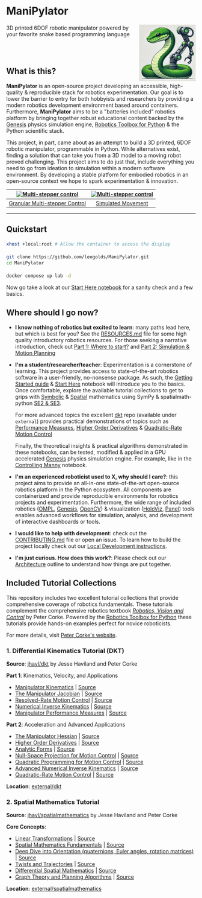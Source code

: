 # ManiPylator
<img src="docs/logo.webp" width="150" height="150" align="right">

3D printed 6DOF robotic manipulator powered by your favorite snake based programming language

<br><br>

## What is this?

**ManiPylator** is an open-source project developing an accessible, high-quality & reproducible stack for robotics experimentation. Our goal is to lower the barrier to entry for both hobbyists and researchers by providing a modern robotics development environment based around containers. Furthermore, **ManiPylator** aims to be a "batteries included" robotics platform by bringing together robust educational content backed by the [Genesis](https://genesis-world.readthedocs.io/en/latest/#) physics simulation engine, [Robotics Toolbox for Python](https://github.com/petercorke/robotics-toolbox-python) & the Python scientific stack. 

This project, in part, came about as an attempt to build a 3D printed, 6DOF robotic manipulator, programmable in Python. While alternatives exist, finding a solution that can take you from a 3D model to a moving robot proved challenging. This project aims to do just that, include everything you need to go from ideation to simulation within a modern software environment. By developing a stable platform for embodied robotics in an open-source context we hope to spark experimentation & innovation.


| [![Multi-stepper control](https://img.youtube.com/vi/WYfLqH1Y9I4/0.jpg)](https://youtu.be/WYfLqH1Y9I4) | [![Multi-stepper control](https://img.youtube.com/vi/1Tu2l6vkUr8/0.jpg)](https://youtu.be/1Tu2l6vkUr8) |
|:---:|:---:|
| [Granular Multi-stepper Control](https://youtu.be/WYfLqH1Y9I4) | [Simulated Movement](https://youtu.be/1Tu2l6vkUr8) |

---
## Quickstart
```bash
xhost +local:root # Allow the container to access the display

git clone https://github.com/leogolds/ManiPylator.git
cd ManiPylator

docker compose up lab -d
```
Now go take a look at our [Start Here notebook](http://localhost:8888/lab/tree/00-start-here.ipynb) for a sanity check and a few basics.

## Where should I go now?

- **I know nothing of robotics but excited to learn**: many paths lead here, but which is best for you? See the [RESOURCES.md](docs/RESOURCES.md) file for some high quality introductory robotics resources. For those seeking a narrative introduction, check out [Part 1: Where to start?](https://hackaday.io/project/197770-manipylator/log/232565-manipilator-part-1-where-to-start) and [Part 2: Simulation & Motion Planning](https://hackaday.io/project/197770-manipylator/log/240946-manipylator-part-2-simulation-motion-planning)

- **I'm a student/researcher/teacher**: Experimentation is a cornerstone of learning. This project provides access to state-of-the-art robotics software in a user-friendly, no-nonsense package. As such, the [Getting Started guide](docs/GETTING_STARTED.md) & [Start Here](00-start-here.ipynb) notebook will introduce you to the basics. Once comfortable, explore the available tutorial collections to get to grips with [Symbolic](https://nbviewer.org/github/leogolds/ManiPylator/blob/main/10-symbolic-manipulation.ipynb) & [Spatial](https://nbviewer.org/github/leogolds/ManiPylator/blob/main/external/spatialmathematics/1%20Spatial%20Mathematics.ipynb) mathematics using SymPy & spatialmath-python [SE2 & SE3](https://bdaiinstitute.github.io/spatialmath-python/intro.html#spatial-math-classes). 

  For more advanced topics the excellent [dkt](https://github.com/jhavl/dkt) repo (available under `external`) provides practical demonstrations of topics such as [Performance Measures](https://nbviewer.org/github.com/leogolds/ManiPylator/blob/main/external/dkt/Part%201/5%20Manipulator%20Performance%20Measures.ipynb), [Higher Order Derivatives](https://nbviewer.org/github.com/leogolds/ManiPylator/blob/main/external/dkt/Part%202/2%20Higher%20Order%20Derivatives.ipynb) & [Quadratic-Rate Motion Control](https://nbviewer.org/github.com/leogolds/ManiPylator/blob/main/external/dkt/Part%202/7%20Quadratic-Rate%20Motion%20Control.ipynb)

  Finally, the theoretical insights & practical algorithms demonstrated in these notebooks, can be tested, modified & applied in a GPU accelerated [Genesis](https://genesis-world.readthedocs.io/en/latest/#) physics simulation engine. For example, like in the [Controlling Manny](http://localhost:8888/lab/tree/30-controlling-manny.ipynb) notebook.

- **I'm an experienced roboticist used to X, why should I care?**: this project aims to provide an all-in-one state-of-the-art open-source robotics platform in the Python ecosystem. All components are containerized and provide reproducible environments for robotics projects and experimentation. Furthermore, the wide range of included robotics ([OMPL](https://ompl.kavrakilab.org/), [Genesis](https://genesis-world.readthedocs.io/en/latest/#), [OpenCV](https://opencv.org/)) & visualization ([HoloViz](https://holoviz.org/), [Panel](https://panel.holoviz.org/)) tools enables advanced workflows for simulation, analysis, and development of interactive dashboards or tools.

- **I would like to help with development**: check out the [CONTRIBUTING.md](CONTRIBUTING.md) file or open an issue. To learn how to build the project locally check out our [Local Development instructions](docs/LOCAL_DEVELOPMENT.md).

- **I'm just curious. How does this work?**: Please check out our [Architecture](docs/ARCHITECTURE.md) outline to understand how things are put together.



## Included Tutorial Collections

This repository includes two excellent tutorial collections that provide comprehensive coverage of robotics fundamentals. These tutorials complement the comprehensive robotics textbook [*Robotics, Vision and Control*](https://petercorke.com/wordpress/books/robotics-vision-control/) by Peter Corke. Powered by the [Robotics Toolbox for Python](https://github.com/petercorke/robotics-toolbox-python) these tutorials provide hands-on examples perfect for novice roboticists.

For more details, visit [Peter Corke's website](https://petercorke.com/).

### 1. Differential Kinematics Tutorial (DKT)
**Source**: [jhavl/dkt](https://github.com/jhavl/dkt) by Jesse Haviland and Peter Corke

**Part 1**: Kinematics, Velocity, and Applications
- [Manipulator Kinematics](http://localhost:8888/lab/tree/external/dkt/Part%201/1%20Manipulator%20Kinematics.ipynb) | [Source](https://github.com/jhavl/dkt/blob/main/Part%201/1%20Manipulator%20Kinematics.ipynb)
- [The Manipulator Jacobian](http://localhost:8888/lab/tree/external/dkt/Part%201/2%20The%20Manipulator%20Jacobian.ipynb) | [Source](https://github.com/jhavl/dkt/blob/main/Part%201/2%20The%20Manipulator%20Jacobian.ipynb)
- [Resolved-Rate Motion Control](http://localhost:8888/lab/tree/external/dkt/Part%201/3%20Resolved-Rate%20Motion%20Control.ipynb) | [Source](https://github.com/jhavl/dkt/blob/main/Part%201/3%20Resolved-Rate%20Motion%20Control.ipynb)
- [Numerical Inverse Kinematics](http://localhost:8888/lab/tree/external/dkt/Part%201/4%20Numerical%20Inverse%20Kinematics.ipynb) | [Source](https://github.com/jhavl/dkt/blob/main/Part%201/4%20Numerical%20Inverse%20Kinematics.ipynb)
- [Manipulator Performance Measures](http://localhost:8888/lab/tree/external/dkt/Part%201/5%20Manipulator%20Performance%20Measures.ipynb) | [Source](https://github.com/jhavl/dkt/blob/main/Part%201/5%20Manipulator%20Performance%20Measures.ipynb)

**Part 2**: Acceleration and Advanced Applications
- [The Manipulator Hessian](http://localhost:8888/lab/tree/external/dkt/Part%202/1%20The%20Manipulator%20Hessian.ipynb) | [Source](https://github.com/jhavl/dkt/blob/main/Part%202/1%20The%20Manipulator%20Hessian.ipynb)
- [Higher Order Derivatives](http://localhost:8888/lab/tree/external/dkt/Part%202/2%20Higher%20Order%20Derivatives.ipynb) | [Source](https://github.com/jhavl/dkt/blob/main/Part%202/2%20Higher%20Order%20Derivatives.ipynb)
- [Analytic Forms](http://localhost:8888/lab/tree/external/dkt/Part%202/3%20Analytic%20Forms.ipynb) | [Source](https://github.com/jhavl/dkt/blob/main/Part%202/3%20Analytic%20Forms.ipynb)
- [Null-Space Projection for Motion Control](http://localhost:8888/lab/tree/external/dkt/Part%202/4%20Null-Space%20Projection%20for%20Motion%20Control.ipynb) | [Source](https://github.com/jhavl/dkt/blob/main/Part%202/4%20Null-Space%20Projection%20for%20Motion%20Control.ipynb)
- [Quadratic Programming for Motion Control](http://localhost:8888/lab/tree/external/dkt/Part%202/5%20Quadratic%20Programming%20for%20Motion%20Control.ipynb) | [Source](https://github.com/jhavl/dkt/blob/main/Part%202/5%20Quadratic%20Programming%20for%20Motion%20Control.ipynb)
- [Advanced Numerical Inverse Kinematics](http://localhost:8888/lab/tree/external/dkt/Part%202/6%20Advanced%20Numerical%20Inverse%20Kinematics.ipynb) | [Source](https://github.com/jhavl/dkt/blob/main/Part%202/6%20Advanced%20Numerical%20Inverse%20Kinematics.ipynb)
- [Quadratic-Rate Motion Control](http://localhost:8888/lab/tree/external/dkt/Part%202/7%20Quadratic-Rate%20Motion%20Control.ipynb) | [Source](https://github.com/jhavl/dkt/blob/main/Part%202/7%20Quadratic-Rate%20Motion%20Control.ipynb)

**Location**: [external/dkt](external/dkt)

### 2. Spatial Mathematics Tutorial
**Source**: [jhavl/spatialmathematics](https://github.com/jhavl/spatialmathematics) by Jesse Haviland and Peter Corke

**Core Concepts**:
- [Linear Transformations](http://localhost:8888/lab/tree/external/spatialmathematics/0%20Linear%20Transformations.ipynb) | [Source](https://github.com/jhavl/spatialmathematics/blob/main/0%20Linear%20Transformations.ipynb)
- [Spatial Mathematics Fundamentals](http://localhost:8888/lab/tree/external/spatialmathematics/1%20Spatial%20Mathematics.ipynb) | [Source](https://github.com/jhavl/spatialmathematics/blob/main/1%20Spatial%20Mathematics.ipynb)
- [Deep Dive into Orientation (quaternions, Euler angles, rotation matrices)](http://localhost:8888/lab/tree/external/spatialmathematics/2%20Deep%20Dive%20into%20Orientation.ipynb) | [Source](https://github.com/jhavl/spatialmathematics/blob/main/2%20Deep%20Dive%20into%20Orientation.ipynb)
- [Twists and Trajectories](http://localhost:8888/lab/tree/external/spatialmathematics/3%20Twists%20and%20Trajectories.ipynb) | [Source](https://github.com/jhavl/spatialmathematics/blob/main/3%20Twists%20and%20Trajectories.ipynb)
- [Differential Spatial Mathematics](http://localhost:8888/lab/tree/external/spatialmathematics/4%20Differential%20Spatial%20Mathematics.ipynb) | [Source](https://github.com/jhavl/spatialmathematics/blob/main/4%20Differential%20Spatial%20Mathematics.ipynb)
- [Graph Theory and Planning Algorithms](http://localhost:8888/lab/tree/external/spatialmathematics/5%20Graph%20Theory%20and%20Planning%20Algorithms.ipynb) | [Source](https://github.com/jhavl/spatialmathematics/blob/main/5%20Graph%20Theory%20and%20Planning%20Algorithms.ipynb)

**Location**: [external/spatialmathematics](external/spatialmathematics)
